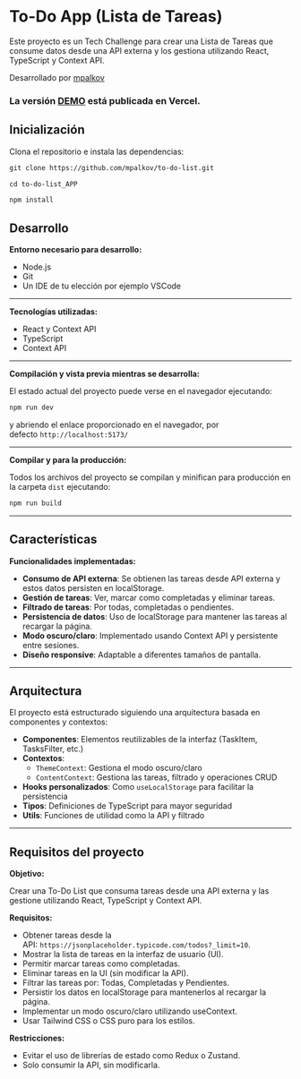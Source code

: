 To-Do App (Lista de Tareas)
=========================

Este proyecto es un Tech Challenge para crear una Lista de Tareas que consume datos desde una API externa y los gestiona utilizando React, TypeScript y Context API.

Desarrollado por [mpalkov](https://github.com/mpalkov)

### La versión [DEMO](https://miniapp-gallery-vue.vercel.app/) está publicada en Vercel.

Inicialización
--------------

Clona el repositorio e instala las dependencias:

```bash
git clone https://github.com/mpalkov/to-do-list.git

cd to-do-list_APP

npm install
```

Desarrollo
----------

**Entorno necesario para desarrollo:**

-   Node.js
-   Git
-   Un IDE de tu elección por ejemplo VSCode

* * * * *

**Tecnologías utilizadas:**

-   React y Context API
-   TypeScript
-   Context API

* * * * *

**Compilación y vista previa mientras se desarrolla:**

El estado actual del proyecto puede verse en el navegador ejecutando:

```bash
npm run dev
```

y abriendo el enlace proporcionado en el navegador, por defecto `http://localhost:5173/`

* * * * *

**Compilar y para la producción:**

Todos los archivos del proyecto se compilan y minifican para producción en la carpeta `dist` ejecutando:

```bash
npm run build
```

* * * * *

Características
---------------

**Funcionalidades implementadas:**

-   **Consumo de API externa**: Se obtienen las tareas desde API externa y estos datos persisten en localStorage.
-   **Gestión de tareas**: Ver, marcar como completadas y eliminar tareas.
-   **Filtrado de tareas**: Por todas, completadas o pendientes.
-   **Persistencia de datos**: Uso de localStorage para mantener las tareas al recargar la página.
-   **Modo oscuro/claro**: Implementado usando Context API y persistente entre sesiones.
-   **Diseño responsive**: Adaptable a diferentes tamaños de pantalla.

* * * * *

Arquitectura
------------

El proyecto está estructurado siguiendo una arquitectura basada en componentes y contextos:

-   **Componentes**: Elementos reutilizables de la interfaz (TaskItem, TasksFilter, etc.)
-   **Contextos**:
    -   `ThemeContext`: Gestiona el modo oscuro/claro
    -   `ContentContext`: Gestiona las tareas, filtrado y operaciones CRUD
-   **Hooks personalizados**: Como `useLocalStorage` para facilitar la persistencia
-   **Tipos**: Definiciones de TypeScript para mayor seguridad
-   **Utils**: Funciones de utilidad como la API y filtrado

* * * * *

Requisitos del proyecto
-----------------------

**Objetivo:**

Crear una To-Do List que consuma tareas desde una API externa y las gestione utilizando React, TypeScript y Context API.

**Requisitos:**

-   Obtener tareas desde la API: `https://jsonplaceholder.typicode.com/todos?_limit=10`.
-   Mostrar la lista de tareas en la interfaz de usuario (UI).
-   Permitir marcar tareas como completadas.
-   Eliminar tareas en la UI (sin modificar la API).
-   Filtrar las tareas por: Todas, Completadas y Pendientes.
-   Persistir los datos en localStorage para mantenerlos al recargar la página.
-   Implementar un modo oscuro/claro utilizando useContext.
-   Usar Tailwind CSS o CSS puro para los estilos.

**Restricciones:**

-   Evitar el uso de librerías de estado como Redux o Zustand.
-   Solo consumir la API, sin modificarla.